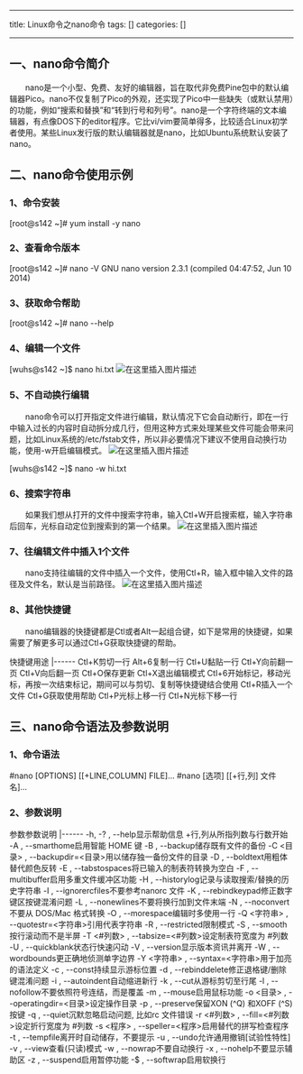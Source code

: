 
--- 
title:  Linux命令之nano命令 
tags: []
categories: [] 

---
## 一、nano命令简介

  nano是一个小型、免费、友好的编辑器，旨在取代非免费Pine包中的默认编辑器Pico。nano不仅复制了Pico的外观，还实现了Pico中一些缺失（或默认禁用）的功能，例如“搜索和替换”和“转到行号和列号”。nano是一个字符终端的文本编辑器，有点像DOS下的editor程序。它比vi/vim要简单得多，比较适合Linux初学者使用。某些Linux发行版的默认编辑器就是nano，比如Ubuntu系统默认安装了nano。

## 二、nano命令使用示例

### 1、命令安装

>  
 [root@s142 ~]# yum install -y nano 


### 2、查看命令版本

>  
 [root@s142 ~]# nano -V GNU nano version 2.3.1 (compiled 04:47:52, Jun 10 2014) 


### 3、获取命令帮助

>  
 [root@s142 ~]# nano --help 


### 4、编辑一个文件

>  
 [wuhs@s142 ~]$ nano hi.txt <img src="https://img-blog.csdnimg.cn/4776c68e6db3425f84170cc0334a77c6.png" alt="在这里插入图片描述"> 


### 5、不自动换行编辑

  nano命令可以打开指定文件进行编辑，默认情况下它会自动断行，即在一行中输入过长的内容时自动拆分成几行，但用这种方式来处理某些文件可能会带来问题，比如Linux系统的/etc/fstab文件，所以非必要情况下建议不使用自动换行功能，使用-w开启编辑模式。 <img src="https://img-blog.csdnimg.cn/75a6b629279a49fc933a95392d430fb2.png" alt="在这里插入图片描述">

>  
 [wuhs@s142 ~]$ nano -w hi.txt 


### 6、搜索字符串

  如果我们想从打开的文件中搜索字符串，输入Ctl+W开启搜索框，输入字符串后回车，光标自动定位到搜索到的第一个结果。 <img src="https://img-blog.csdnimg.cn/d63a6f70357f4f869c31317aec1fe8bc.png" alt="在这里插入图片描述">

### 7、往编辑文件中插入1个文件

  nano支持往编辑的文件中插入一个文件，使用Ctl+R，输入框中输入文件的路径及文件名，默认是当前路径。 <img src="https://img-blog.csdnimg.cn/cb56975cab434c848ec02b4a96b499bf.png" alt="在这里插入图片描述">

### 8、其他快捷键

  nano编辑器的快捷键都是Ctl或者Alt一起组合键，如下是常用的快捷键，如果需要了解更多可以通过Ctl+G获取快捷键的帮助。

<th align="left">快捷键</th><th align="left">用途</th>
|------
<td align="left">Ctl+K</td><td align="left">剪切一行</td>
<td align="left">Alt+6</td><td align="left">复制一行</td>
<td align="left">Ctl+U</td><td align="left">黏贴一行</td>
<td align="left">Ctl+Y</td><td align="left">向前翻一页</td>
<td align="left">Ctl+V</td><td align="left">向后翻一页</td>
<td align="left">Ctl+O</td><td align="left">保存更新</td>
<td align="left">Ctl+X</td><td align="left">退出编辑模式</td>
<td align="left">Ctl+6</td><td align="left">开始标记，移动光标，再按一次结束标记，期间可以与剪切、复制等快捷键结合使用</td>
<td align="left">Ctl+R</td><td align="left">插入一个文件</td>
<td align="left">Ctl+G</td><td align="left">获取使用帮助</td>
<td align="left">Ctl+P</td><td align="left">光标上移一行</td>
<td align="left">Ctl+N</td><td align="left">光标下移一行</td>

## 三、nano命令语法及参数说明

### 1、命令语法

>  
 #nano [OPTIONS] [[+LINE,COLUMN] FILE]… #nano [选项] [[+行,列] 文件名]… 


### 2、参数说明

<th align="left">参数</th><th align="left">参数说明</th>
|------
<td align="left">-h, -? , --help</td><td align="left">显示帮助信息</td>
<td align="left">+行,列</td><td align="left">从所指列数与行数开始</td>
<td align="left">-A , --smarthome</td><td align="left">启用智能 HOME 键</td>
<td align="left">-B , --backup</td><td align="left">储存既有文件的备份</td>
<td align="left">-C &lt;目录&gt; , --backupdir=&lt;目录&gt;</td><td align="left">用以储存独一备份文件的目录</td>
<td align="left">-D , --boldtext</td><td align="left">用粗体替代颜色反转</td>
<td align="left">-E , --tabstospaces</td><td align="left">将已输入的制表符转换为空白</td>
<td align="left">-F , --multibuffer</td><td align="left">启用多重文件缓冲区功能</td>
<td align="left">-H , --historylog</td><td align="left">记录与读取搜索/替换的历史字符串</td>
<td align="left">-I , --ignorercfiles</td><td align="left">不要参考nanorc 文件</td>
<td align="left">-K , --rebindkeypad</td><td align="left">修正数字键区按键混淆问题</td>
<td align="left">-L , --nonewlines</td><td align="left">不要将换行加到文件末端</td>
<td align="left">-N , --noconvert</td><td align="left">不要从 DOS/Mac 格式转换</td>
<td align="left">-O , --morespace</td><td align="left">编辑时多使用一行</td>
<td align="left">-Q &lt;字符串&gt; , --quotestr=&lt;字符串&gt;</td><td align="left">引用代表字符串</td>
<td align="left">-R , --restricted</td><td align="left">限制模式</td>
<td align="left">-S , --smooth</td><td align="left">按行滚动而不是半屏</td>
<td align="left">-T &lt;#列数&gt; , --tabsize=&lt;#列数&gt;</td><td align="left">设定制表符宽度为 #列数</td>
<td align="left">-U , --quickblank</td><td align="left">状态行快速闪动</td>
<td align="left">-V , --version</td><td align="left">显示版本资讯并离开</td>
<td align="left">-W , --wordbounds</td><td align="left">更正确地侦测单字边界</td>
<td align="left">-Y &lt;字符串&gt; , --syntax=&lt;字符串&gt;</td><td align="left">用于加亮的语法定义</td>
<td align="left">-c , --const</td><td align="left">持续显示游标位置</td>
<td align="left">-d , --rebinddelete</td><td align="left">修正退格键/删除键混淆问题</td>
<td align="left">-i , --autoindent</td><td align="left">自动缩进新行</td>
<td align="left">-k , --cut</td><td align="left">从游标剪切至行尾</td>
<td align="left">-l , --nofollow</td><td align="left">不要依照符号连结，而是覆盖</td>
<td align="left">-m , --mouse</td><td align="left">启用鼠标功能</td>
<td align="left">-o &lt;目录&gt; , --operatingdir=&lt;目录&gt;</td><td align="left">设定操作目录</td>
<td align="left">-p , --preserve</td><td align="left">保留XON (^Q) 和XOFF (^S) 按键</td>
<td align="left">-q , --quiet</td><td align="left">沉默忽略启动问题, 比如rc 文件错误</td>
<td align="left">-r &lt;#列数&gt; , --fill=&lt;#列数&gt;</td><td align="left">设定折行宽度为 #列数</td>
<td align="left">-s &lt;程序&gt; , --speller=&lt;程序&gt;</td><td align="left">启用替代的拼写检查程序</td>
<td align="left">-t , --tempfile</td><td align="left">离开时自动储存，不要提示</td>
<td align="left">-u , --undo</td><td align="left">允许通用撤销[试验性特性]</td>
<td align="left">-v , --view</td><td align="left">查看(只读)模式</td>
<td align="left">-w , --nowrap</td><td align="left">不要自动换行</td>
<td align="left">-x , --nohelp</td><td align="left">不要显示辅助区</td>
<td align="left">-z , --suspend</td><td align="left">启用暂停功能</td>
<td align="left">-$ , --softwrap</td><td align="left">启用软换行</td>
